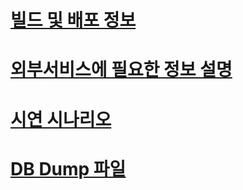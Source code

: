 # [빌드 및 배포 정보](https://lab.ssafy.com/s11-bigdata-dist-sub1/S11P21D108/-/tree/master/exec/빌드및배포/README.md?ref_type=heads)
# [외부서비스에 필요한 정보 설명](https://lab.ssafy.com/s11-bigdata-dist-sub1/S11P21D108/-/tree/master/exec/외부서비스/README.md?ref_type=heads)
# [시연 시나리오](https://lab.ssafy.com/s11-bigdata-dist-sub1/S11P21D108/-/tree/master/exec/시연시나리오/README.md?ref_type=heads)
# [DB Dump 파일](https://lab.ssafy.com/s11-bigdata-dist-sub1/S11P21D108/-/tree/master/exec/DB덤프파일/?ref_type=heads)
